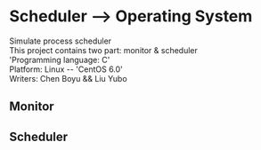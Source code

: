 # Scheduler --> Operating System
 Simulate process scheduler<br>
This project contains two part: monitor & scheduler<br>
'Programming language: C'<br>
Platform: Linux -- 'CentOS 6.0'<br>
Writers: Chen Boyu && Liu Yubo
## Monitor

## Scheduler
